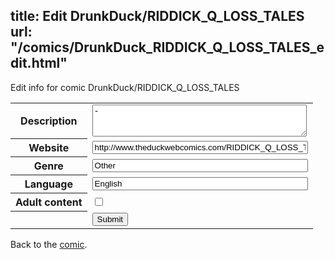 title: Edit DrunkDuck/RIDDICK_Q_LOSS_TALES
url: "/comics/DrunkDuck_RIDDICK_Q_LOSS_TALES_edit.html"
---
Edit info for comic DrunkDuck/RIDDICK_Q_LOSS_TALES

<form name="comic" action="http://gaepostmail.appspot.com/comic/" method="post">
<table class="comicinfo">
<tr>
<th>Description</th><td><textarea name="description" cols="40" rows="3">-</textarea></td>
</tr>
<tr>
<th>Website</th><td><input type="text" name="url" value="http://www.theduckwebcomics.com/RIDDICK_Q_LOSS_TALES/" size="40"/></td>
</tr>
<tr>
<th>Genre</th><td><input type="text" name="genre" value="Other" size="40"/></td>
</tr>
<tr>
<th>Language</th><td><input type="text" name="language" value="English" size="40"/></td>
</tr>
<tr>
<th>Adult content</th><td><input type="checkbox" name="adult" value="adult" /></td>
</tr>
<tr>
<th></th><td>
<input type="hidden" name="comic" value="DrunkDuck_RIDDICK_Q_LOSS_TALES" />
<input type="submit" name="submit" value="Submit" />
</td>
</tr>
</table>
</form>

Back to the [comic](DrunkDuck_RIDDICK_Q_LOSS_TALES.html).
